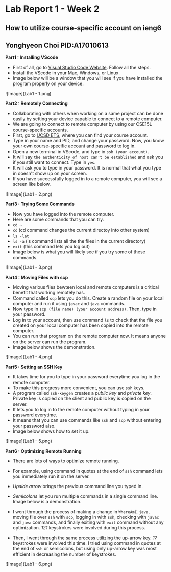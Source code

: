 # Lab Report 1 - Week 2 
## How to utilize course-specific account on ieng6
## Yonghyeon Choi PID:A17010613

**Part1 : Installing VScode**
- First of all, go to [Visual Studio Code Website](https://code.visualstudio.com/). Follow all the steps.
- Install the VScode in your Mac, Windows, or Linux. 
- Image below will be a window that you will see if you have installed the program properly on your device. 

![Image](Lab1 - 1.png)

**Part2 : Remotely Connecting**
- Collaborating with others when working on a same project can be done easily by setting your device capable to connect to a remote computer. 
- We are going to connect to remote computer by using our CSE15L course-specific accounts. 
- First, go to [UCSD ETS](https://sdacs.ucsd.edu/~icc/index.php), where you can find your course account.
- Type in your name and PID, and change your password. Now, you know your own course-specific account and password to log in.
- Open a new terminal in VScode, and type in `ssh (your account)`. 
- It will say `the authenticity of host can't be established` and ask you if you still want to connect. Type in `yes`.
- It will ask you to type in your password. It is normal that what you type in doesn't show up on your screen. 
- If you have successfully logged in to a remote computer, you will see a screen like below.

![Image](Lab1 - 2.png)

**Part3 : Trying Some Commands**
- Now you have logged into the remote computer.
- Here are some commands that you can try. 
- `cd ~` 
- `cd` (cd command changes the current directoy into other system)
- `ls -lat` 
- `ls -a` (ls command lists all the the files in the current directory) 
- `exit` (this command lets you log out)
- Image below is what you will likely see if you try some of these commands. 

![Image](Lab1 - 3.png)

**Part4 : Moving Files with scp**
- Moving various files bewteen local and remote computers is a critical benefit that working remotely has.
- Command called `scp` lets you do this. Create a random file on your local computer and run it using `javac` and `java` commands. 
- Now type in `scp (file name) (your account address)`. Then, type in your password. 
- Log in to your account, then use command `ls` to check that the file you created on your local computer has been copied into the remote computer.
- You can run that program on the remote computer now. It means anyone on the server can run the program.
- Image below shows the demonstration.

![Image](Lab1 - 4.png)

**Part5 : Setting an SSH Key**
- It takes time for you to type in your password everytime you log in the remote computer.
- To make this progress more convenient, you can use `ssh` keys. 
- A program called `ssh-keygen` creates a *public key* and *private key*. Private key is copied on the client and public key is copied on the server. 
- It lets you to log in to the remote computer without typing in your password everytime. 
- It means that you can use commands like `ssh` and `scp` without entering your password also.
- Image below shows how to set it up.

![Image](Lab1 - 5.png)

**Part6 : Optimizing Remote Running**
- There are lots of ways to optimize remote running.
- For example, using command in quotes at the end of `ssh` command lets you immediately run it on the server.
- *Upside arrow* brings the previous command line you typed in. 
- *Semicolons* let you run multiple commands in a single command line. Image below is a demonstration. 

- I went through the process of making a change in `WhereAmI.java`, moving file over `ssh` with `scp`, logging in with `ssh`, checking with `javac` and `java` commands, and finally exiting with `exit` command without any optimization. *121* keystrokes were involved during this process. 
- Then, I went through the same process utilizing the up-arrow key. *17* keystrokes were involved this time. I tried using command in quotes at the end of `ssh` or semicolons, but using only up-arrow key was most efficient in decreasing the number of keystrokes.

![Image](Lab1 - 6.png)
